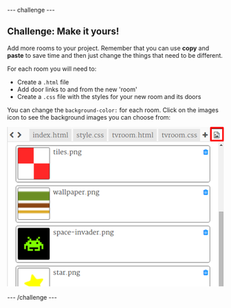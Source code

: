 \--- challenge \---

## Challenge: Make it yours!

Add more rooms to your project. Remember that you can use **copy** and **paste** to save time and then just change the things that need to be different.

For each room you will need to:

+ Create a `.html` file
+ Add door links to and from the new 'room'
+ Create a `.css` file with the styles for your new room and its doors

You can change the `background-color:` for each room. Click on the images icon to see the background images you can choose from:

![لقطة الشاشة](images/rooms-images.png)

\--- /challenge \---